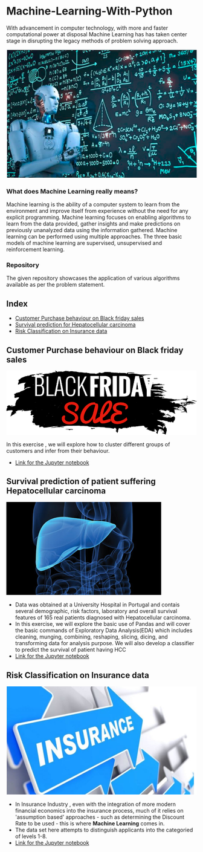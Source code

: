 # Machine-Learning-With-Python

With advancement in computer technology, with more and faster computational power at disposal Machine Learning has has taken center stage in disrupting the legacy methods of problem solving approach.

![alt text](https://raw.githubusercontent.com/VijayMukkala/Machine-Learning-with-Python/master/Images/ML-1.PNG)

### What does Machine Learning really means?
Machine learning is the ability of a computer system to learn from the environment and improve itself from experience without the need for any explicit programming. Machine learning focuses on enabling algorithms to learn from the data provided, gather insights and make predictions on previously unanalyzed data using the information gathered. Machine learning can be performed using multiple approaches. The three basic models of machine learning are supervised, unsupervised and reinforcement learning.

### Repository

The given repository showcases the application of various algorithms available as per the problem statement.

## Index
-  [Customer Purchase behaviour on Black friday sales](#section1)<br>
-  [Survival prediction for Hepatocellular carcinoma](#section2)<br>
-  [Risk Classification on Insurance data](#section3)<br>

<a id=section1></a>
## Customer Purchase behaviour on Black friday sales
![alt text](https://raw.githubusercontent.com/VijayMukkala/Machine-Learning-with-Python/master/Balck%20Friday%20Sales%20Behaviour%20based%20on%20pruchase%20and%20Sales%20prediction/Black-Friday-Sale-Banner.png)

In this exercise , we will explore how to cluster different groups of customers and infer from their behaviour.

- [Link for the Jupyter notebook](https://github.com/VijayMukkala/Machine-Learning-with-Python/blob/master/Balck%20Friday%20Sales%20Behaviour%20based%20on%20pruchase%20and%20Sales%20prediction/Customer%20Purchase%20Behaviour.ipynb)

<a id=section2></a>
## Survival prediction of patient suffering Hepatocellular carcinoma

![alt text](https://raw.githubusercontent.com/VijayMukkala/Machine-Learning-with-Python/master/Images/liver-large-thumb.jpg)

- Data was obtained at a University Hospital in Portugal and contais several demographic, risk factors, laboratory and overall survival features of 165 real patients diagnosed with Hepatocellular carcinoma.
- In this exercise, we will explore the basic use of Pandas and will cover the basic commands of Exploratory Data Analysis(EDA) which includes cleaning, munging, combining, reshaping, slicing, dicing, and transforming data for analysis purpose. We will also develop a classifier to predict the survival of patient having HCC
- [Link for the Jupyter notebook](https://github.com/VijayMukkala/Machine-Learning-with-Python/blob/master/Survival%20prediction_Hcc/hcc_survival_1.ipynb)

<a id=section3></a>
## Risk Classification on Insurance data

![alt text](https://raw.githubusercontent.com/VijayMukkala/Machine-Learning-with-Python/master/Images/Insurance.JPG)


- In Insurance Industry , even with the integration of more modern financial economics into the insurance process, much of it relies on 'assumption based' approaches - such as determining the Discount Rate to be used - this is where __Machine Learning__ comes in.
- The data set here attempts to distinguish applicants into the categoried of levels 1-8.
- [Link for the Jupyter notebook](https://github.com/VijayMukkala/Machine-Learning-with-Python/blob/master/Risk%20Classification%20on%20Insurance%20data/Insurance_data.ipynb)


